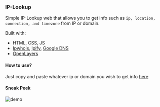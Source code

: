 ### IP-Lookup
Simple IP-Lookup web that allows you to get info such as `ip, location, connection, and timezone` from IP or domain.

Built with:
<ul>
    <li> HTML, CSS, JS
    <li> <a href="https://ipwhois.io/">Ipwhois</a>, <a href="https://www.ipify.org/">Ipify</a>, <a href="https://dns.google/">Google DNS</a>
    <li> <a href="https://openlayers.org/">OpenLayers</a>
</ul>

#### How to use?
Just copy and paste whatever ip or domain you wish to get info <a href="albtony.github.io/IP-Lookup/">here</a>

#### Sneak Peek
![demo](https://user-images.githubusercontent.com/78489357/193197225-3552c72e-95ef-4e5f-90cb-ea479155b80d.png)
